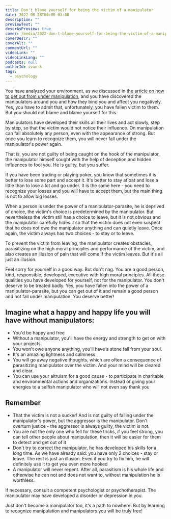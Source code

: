 ```yaml
---
title: Don't blame yourself for being the victim of a manipulator
date: 2022-08-28T00:00-03:00
description: ""
previewText: ""
descrAsPreview: true
cover: /media/2022-don-t-blame-yourself-for-being-the-victim-of-a-manipulator.avif
coverDescr: ""
coverAlt: ""
commentUrl: ""
videoLink: ""
videoLinkLang: ""
podcasts: null
authorId: ivan-k
tags:
  - psychology
---
```

You have analyzed your environment, as we discussed in [the article on how to get out from under manipulation](2022-how-to-get-out-from-under-manipulation-first-we-discover-the-connections), and you have discovered the manipulators around you and how they bind you and affect you negatively. Yes, you have to admit that, unfortunately, you have fallen victim to them. But you should not blame and blame yourself for this.

Manipulators have developed their skills all their lives and act slowly, step by step, so that the victim would not notice their influence. On manipulation can fall absolutely any person, even with the appearance of strong. But once you learn to recognize them, you will never fall under the manipulator's power again.

That is, you are not guilty of being caught on the hook of the manipulator, the manipulator himself sought with the help of deception and hidden influences to fool you. He is guilty, but you suffer.

If you have been trading or playing poker, you know that sometimes it is better to lose some part and accept it. It's better to stay afloat and lose a little than to lose a lot and go under. It is the same here - you need to recognize your losses and you will have to accept them, but the main thing is not to allow big losses.

When a person is under the power of a manipulator-parasite, he is deprived of choice, the victim's choice is predetermined by the manipulator. But nevertheless the victim still has a choice to leave, but it is not obvious and the manipulator carefully hides it so that the victim does not even suspect that he does not owe the manipulator anything and can quietly leave. Once again, the victim always has two choices - to stay or to leave.

To prevent the victim from leaving, the manipulator creates obstacles, parasitizing on the high moral principles and performance of the victim, and also creates an illusion of pain that will come if the victim leaves. But it's all just an illusion.

Feel sorry for yourself in a good way. But don't nag. You are a good person, kind, responsible, developed, executive with high moral principles. All these qualities you have developed for yourself, not for the manipulator. You don't deserve to be treated badly. Yes, you have fallen into the power of a manipulator-parasite, but you can get out of it and remain a good person and not fall under manipulation. You deserve better!

## Imagine what a happy and happy life you will have without manipulators:

- You'd be happy and free
- Without a manipulator, you'll have the energy and strength to get on with your projects.
- You won't owe anyone anything, you'll have a stone fall from your soul.
- It's an amazing lightness and calmness.
- You will go away negative thoughts, which are often a consequence of parasitizing manipulator over the victim. And your mind will be cleared and clear.
- You can use your altruism for a good cause - to participate in charitable and environmental actions and organizations. Instead of giving your energies to a selfish manipulator who will not even say thank you

## Remember

- That the victim is not a sucker! And is not guilty of falling under the manipulator's power, but the aggressor is the manipulator. Don't overturn justice - the aggressor is always guilty, the victim is not.
- You are not the only one who fell for these tricks, if you feel strong, you can tell other people about manipulation, then it will be easier for them to detect and get out of it
- Don't try to correct the manipulator, he has developed his skills for a long time. As we have already said: you have only 2 choices - stay or leave. The rest is just an illusion. Even if you try to fix him, he will definitely use it to get you even more hooked
- A manipulator will never repent. After all, parasitism is his whole life and otherwise he can not and does not want to, without manipulation he is worthless.

If necessary, consult a competent psychologist or psychotherapist. The manipulator may have developed a disorder or depression in you.

Just don't become a manipulator too, it's a path to nowhere. But by learning to recognize manipulation and manipulators you will be truly free!
